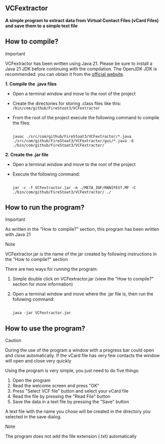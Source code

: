 ## VCFextractor
**A simple program to extract data from Virtual Contact Files (vCard Files) and save them to a simple text file**

## How to compile?

> [!IMPORTANT]
> VCFextractor has been written using Java 21. Please be sure to install a Java 21 JDK before continuing with the compilation.
> The OpenJDK JDK is recommended: you can obtain it from the [official website](https://openjdk.org/).

**1. Compile the .java files**
- Open a terminal window and move to the root of the project
- Create the directories for storing .class files like this:
   `/bin/com/github/FireStoat3/VCFextractor`
- From the root of the project execute the following command to compile the files:
  
   ~~~
   
   javac ./src/com/github/FireStoat3/VCFextractor/*.java ./src/com/github/FireStoat3/VCFextractor/gui/*.java -d ./bin/com/github/FireStoat3/VCFextractor/
   
   ~~~
**2. Create the .jar file**
- Open a terminal window and move to the root of the project
- Execute the following command:
  
  ~~~

  jar -c -f VCFextractor.jar -m ./META_INF/MANIFEST.MF -C ./bin/com/github/FireStoat3/VCFextractor/ ./

  ~~~

## How to run the program?
> [!IMPORTANT]
> As written in the "How to compile?" section, this program has been written with Java 21

> [!NOTE]
> VCFextractor.jar is the name of the jar created by following instructions in the "How to compile?" section

There are two ways for running the program:
1. Simple double click on VCFextractor.jar (view the "How to compile?" section for more information)
2. Open a terminal window and move where the .jar file is, then run the following command:
   
   ~~~

   java -jar VCFextractor.jar

   ~~~

## How to use the program?
> [!CAUTION]
> During the use of the program a window with a progress bar could open and close automatically.
> If the vCard file has very few contacts the window will open and close very quickly
 
Using the program is very simple, you just need to do five things:

1. Open the program
2. Read the welcome screen and press "OK"
3. Press "Select VCF file" button and select your vCard file
4. Read the file by pressing the "Read File" button
5. Save the data in a text file by pressing the "Save" button

A text file with the name you chose will be created in the directory you selected in the save dialog.
> [!NOTE]
> The program does not add the file extension (.txt) automatically

